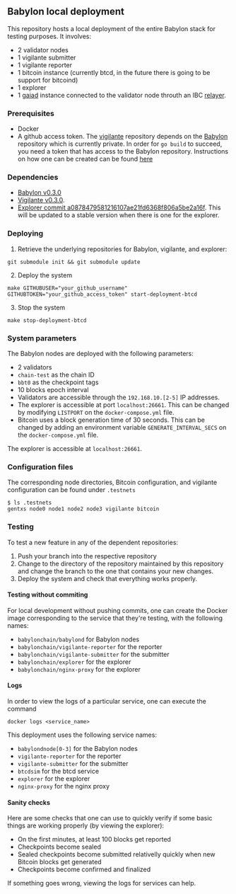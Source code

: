 ## Babylon local deployment

This repository hosts a local deployment of the entire Babylon stack for
testing purposes. It involves:
- 2 validator nodes
- 1 vigilante submitter
- 1 vigilante reporter
- 1 bitcoin instance (currently btcd, in the future there is going to be
  support for bitcoind)
- 1 explorer
- 1 [gaiad](https://github.com/cosmos/gaia) instance connected to the validator
  node throuth an IBC [relayer](https://github.com/cosmos/relayer).

### Prerequisites

- Docker
- A github access token. The [vigilante](https://github.com/babylonchain/vigilante) repository
  depends on the [Babylon](https://github.com/babylonchain/babylon) repository which is currently private.
  In order for `go build` to succeed, you need a token that has access to the
  Babylon repository. Instructions on how one can be created can be found
  [here](https://docs.github.com/en/authentication/keeping-your-account-and-data-secure/creating-a-personal-access-token)

### Dependencies

- [Babylon v0.3.0](https://github.com/babylonchain/babylon/tree/v0.3.0)
- [Vigilante v0.3.0](https://github.com/babylonchain/vigilante/tree/v0.3.0/).
- [Explorer commit a0878479581216107ae21fd6368f806a5be2a16f](https://github.com/babylonchain/babylon-explorer/tree/a0878479581216107ae21fd6368f806a5be2a16f/).
  This will be updated to a stable version when there is one for the explorer.

### Deploying

1. Retrieve the underlying repositories for Babylon, vigilante, and explorer:
```shell
git submodule init && git submodule update
```
2. Deploy the system
```shell
make GITHUBUSER="your_github_username" GITHUBTOKEN="your_github_access_token" start-deployment-btcd
```
3. Stop the system
```shell
make stop-deployment-btcd
```

### System parameters

The Babylon nodes are deployed with the following parameters:
- 2 validators
- `chain-test` as the chain ID
- `bbt0` as the checkpoint tags
- 10 blocks epoch interval
- Validators are accessible through the `192.168.10.[2-5]` IP addresses.
- The explorer is accessible at port `localhost:26661`. This can be changed by
  modifying `LISTPORT` on the `docker-compose.yml` file.
- Bitcoin uses a block generation time of 30 seconds. This can be changed by
  adding an environment variable `GENERATE_INTERVAL_SECS` on the
  `docker-compose.yml` file.


The explorer is accessible at `localhost:26661`.

### Configuration files

The corresponding node directories, Bitcoin configuration, and
vigilante configuration can be found under `.testnets`
```console
$ ls .testnets
gentxs node0 node1 node2 node3 vigilante bitcoin
```

### Testing

To test a new feature in any of the dependent repositories:
1. Push your branch into the respective repository
2. Change to the directory of the repository maintained by this repository and
   change the branch to the one that contains your new changes.
3. Deploy the system and check that everything works properly.

#### Testing without commiting
For local development without pushing commits,
one can create the Docker image corresponding to the service that they're
testing, with the following names:
- `babylonchain/babylond` for Babylon nodes
- `babylonchain/vigilante-reporter` for the reporter
- `babylonchain/vigilante-submitter` for the submitter
- `babylonchain/explorer` for the explorer
- `babylonchain/nginx-proxy` for the explorer

#### Logs

In order to view the logs of a particular service, one can execute the command
```
docker logs <service_name>
```

This deployment uses the following service names:
- `babylondnode[0-3]` for the Babylon nodes
- `vigilante-reporter` for the reporter
- `vigilante-submitter` for the submitter
- `btcdsim` for the btcd service
- `explorer` for the explorer
- `nginx-proxy` for the nginx proxy

#### Sanity checks

Here are some checks that one can use to quickly verify if some basic things
are working properly (by viewing the explorer):
- On the first minutes, at least 100 blocks get reported
- Checkpoints become sealed
- Sealed checkpoints become submitted relativelly quickly when new Bitcoin
  blocks get generated
- Checkpoints become confirmed and finalized

If something goes wrong, viewing the logs for services can help. 
